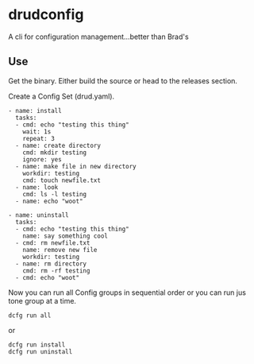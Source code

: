 # drudconfig
A cli for configuration management...better than Brad's

## Use

Get the binary. Either build the source or head to the releases section.

Create a Config Set (drud.yaml).

```
- name: install
  tasks:
  - cmd: echo "testing this thing"
    wait: 1s
    repeat: 3
  - name: create directory
    cmd: mkdir testing
    ignore: yes
  - name: make file in new directory
    workdir: testing
    cmd: touch newfile.txt
  - name: look
    cmd: ls -l testing
  - name: echo "woot"

- name: uninstall
  tasks:
  - cmd: echo "testing this thing"
    name: say something cool
  - cmd: rm newfile.txt
    name: remove new file
    workdir: testing
  - name: rm directory
    cmd: rm -rf testing
  - cmd: echo "woot"
```

Now you can run all Config groups in sequential order or you can run jus tone group at a time.

```
dcfg run all
```
or
```
dcfg run install
dcfg run uninstall
```